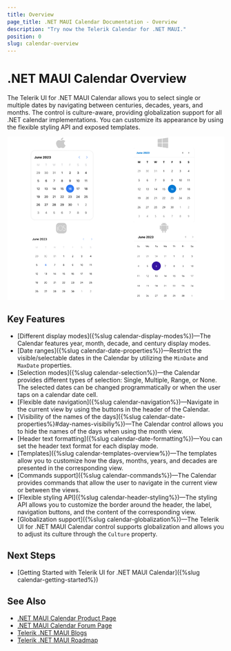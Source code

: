 ```yaml
---
title: Overview
page_title: .NET MAUI Calendar Documentation - Overview
description: "Try now the Telerik Calendar for .NET MAUI."
position: 0
slug: calendar-overview
---
```


# .NET MAUI Calendar Overview

The Telerik UI for .NET MAUI Calendar allows you to select single or multiple dates by navigating between centuries, decades, years, and months. The control is culture-aware, providing globalization support for all .NET calendar implementations. You can customize its appearance by using the flexible styling API and exposed templates. 

![.NET MAUI Calendar Overview](images/calendar-getting-started.png "Calendar Overview")

## Key Features

* [Different display modes]({%slug calendar-display-modes%})&mdash;The Calendar features year, month, decade, and century display modes.
* [Date ranges]({%slug calendar-date-properties%})&mdash;Restrict the visible/selectable dates in the Calendar by utilizing the `MinDate` and `MaxDate` properties. 
* [Selection modes]({%slug calendar-selection%})&mdash;the Calendar provides different types of selection: Single, Multiple, Range, or None. The selected dates can be changed programmatically or when the user taps on a calendar date cell.
* [Flexible date navigation]({%slug calendar-navigation%})&mdash;Navigate in the current view by using the buttons in the header of the Calendar.
* [Visibility of the names of the days]({%slug calendar-date-properties%}#day-names-visibiliy%})&mdash;The Calendar control allows you to hide the names of the  days when using the month view.
* [Header text formatting]({%slug calendar-date-formatting%})&mdash;You can set the header text format for each display mode. 
* [Templates]({%slug calendar-templates-overview%})&mdash;The templates allow you to customize how the days, months, years, and decades are presented in the corresponding view.
* [Commands support]({%slug calendar-commands%})&mdash;The Calendar provides commands that allow the user to navigate in the current view or between the views.
* [Flexible styling API]({%slug calendar-header-styling%})&mdash;The styling API allows you to customize the border around the header, the label, navigation buttons, and the content of the corresponding view.
* [Globalization support]({%slug calendar-globalization%})&mdash;The Telerik UI for .NET MAUI Calendar control supports globalization and allows you to adjust its culture through the `Culture` property.

## Next Steps

- [Getting Started with Telerik UI for .NET MAUI Calendar]({%slug calendar-getting-started%})

## See Also

- [.NET MAUI Calendar Product Page](https://www.telerik.com/maui-ui/calendar)
- [.NET MAUI Calendar Forum Page](https://www.telerik.com/forums/maui?tagId=2057)
- [Telerik .NET MAUI Blogs](https://www.telerik.com/blogs/mobile-net-maui)
- [Telerik .NET MAUI Roadmap](https://www.telerik.com/support/whats-new/maui-ui/roadmap)
